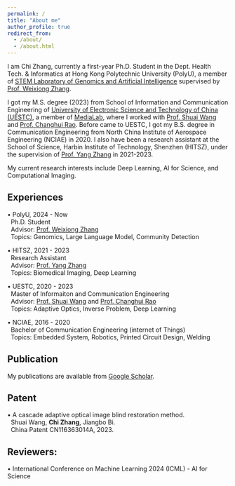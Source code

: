 ```yaml
---
permalink: /
title: "About me"
author_profile: true
redirect_from: 
  - /about/
  - /about.html
---
```



I am Chi Zhang, currently a first-year Ph.D. Student in the Dept. Health Tech. & Informatics at Hong Kong Polytechnic University (PolyU), a member of [STEM Laboratory of Genomics and Artificial Intelligence](https://genomicmedicine.github.io/site/#/) supervised by [Prof. Weixiong Zhang](https://www.polyu.edu.hk/hti/people/academic-staff/prof-zhang-weixiong/).

I got my M.S. degree (2023) from School of Information and Communication Engineering of [University of Electronic Science and Technology of China (UESTC)](https://en.uestc.edu.cn/), a member of [MediaLab](https://medialab.uestc.edu.cn/), where I worked with [Prof. Shuai Wang](https://faculty.uestc.edu.cn/wangshuai/zh_CN/index.htm) and [Prof. Changhui Rao](https://people.ucas.ac.cn/~chrao). Before came to UESTC, I got my B.S. degree in Communication Engineering from North China Institute of Aerospace Engineering (NCIAE) in 2020. I also have been a research assistant at the School of Science, Harbin Institute of Technology, Shenzhen (HITSZ),  under the supervision of [Prof. Yang Zhang](https://faculty.hitsz.edu.cn/zhangyang) in 2021-2023.

My current research interests include Deep Learning, AI for Science, and Computational Imaging.

## Experiences
• PolyU, 2024 - Now  
&nbsp;  Ph.D. Student   
&nbsp; Advisor: [Prof. Weixiong Zhang](https://www.polyu.edu.hk/hti/people/academic-staff/prof-zhang-weixiong/)  
&nbsp; Topics: Genomics, Large Language Model, Community Detection   

• HITSZ, 2021 - 2023  
&nbsp;  Research Assistant  
&nbsp; Advisor: [Prof. Yang Zhang](https://faculty.hitsz.edu.cn/zhangyang)  
&nbsp; Topics: Biomedical Imaging, Deep Learning  

• UESTC, 2020 - 2023  
&nbsp;  Master of Informaiton and Communication Engineering  
&nbsp; Advisor:  [Prof. Shuai Wang](https://faculty.uestc.edu.cn/wangshuai/zh_CN/index.htm) and [Prof. Changhui Rao](https://people.ucas.ac.cn/~chrao)  
&nbsp; Topics: Adaptive Optics, Inverse Problem, Deep Learning  

• NCIAE, 2016 - 2020  
&nbsp;  Bachelor of Communication Engineering (internet of Things)  
&nbsp; Topics: Embedded System, Robotics, Printed Circuit Design, Welding



## Publication 
My publications are available from [Google Scholar](https://scholar.google.com/citations?user=s7WXQCsAAAAJ&hl=en).

## Patent
• A cascade adaptive optical image blind restoration method.  
&nbsp; Shuai Wang, **Chi Zhang**, Jiangbo Bi.    
&nbsp; China Patent CN116363014A, 2023.  

## Reviewers:
• International Conference on Machine Learning 2024 (ICML) - AI for Science






